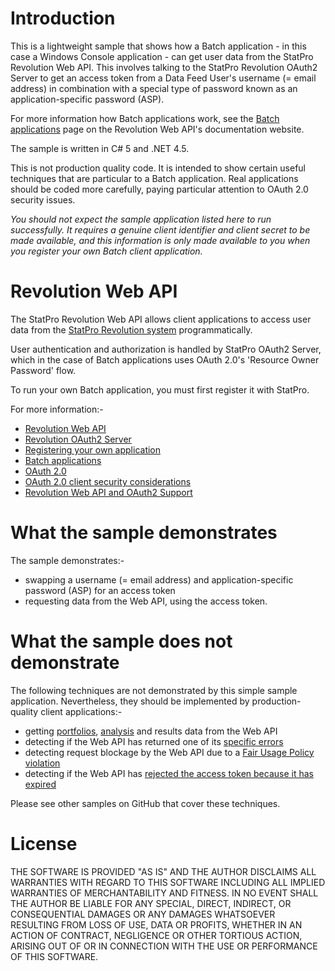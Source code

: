 
# Introduction #

This is a lightweight sample that shows how a Batch application - in this case a Windows Console application - can get user data from the StatPro Revolution Web API.  This involves talking to the StatPro Revolution OAuth2 Server to get an access token from a Data Feed User's username (= email address) in combination with a special type of password known as an application-specific password (ASP).

For more information how Batch applications work, see the [Batch applications](http://developer.statpro.com/Revolution/WebApi/Authorization/BatchApps) page on the Revolution Web API's documentation website.

The sample is written in C# 5 and .NET 4.5.

This is not production quality code.  It is intended to show certain useful techniques that are particular to a Batch application.  Real applications should be coded more carefully, paying particular attention to OAuth 2.0 security issues.

*You should not expect the sample application listed here to run successfully.  It requires a genuine client identifier and client secret to be made available, and this information is only made available to you when you register your own Batch client application.*


# Revolution Web API #

The StatPro Revolution Web API allows client applications to access user data from the [StatPro Revolution system](http://www.statpro.com/cloud-based-portfolio-analysis/revolution/) programmatically.

User authentication and authorization is handled by StatPro OAuth2 Server, which in the case of Batch applications uses OAuth 2.0's 'Resource Owner Password' flow.

To run your own Batch application, you must first register it with StatPro.

For more information:-
* [Revolution Web API](http://developer.statpro.com/Revolution/WebApi/Intro)
* [Revolution OAuth2 Server](http://developer.statpro.com/Revolution/WebApi/Authorization/Overview)
* [Registering your own application](http://developer.statpro.com/Revolution/WebApi/Authorization/Registration)
* [Batch applications](http://developer.statpro.com/Revolution/WebApi/Authorization/BatchApps)
* [OAuth 2.0](http://tools.ietf.org/html/rfc6749)
* [OAuth 2.0 client security considerations](http://tools.ietf.org/html/rfc6819#section-4.1)
* [Revolution Web API and OAuth2 Support](mailto:webapisupport@confluence.com)


# What the sample demonstrates #

The sample demonstrates:-
* swapping a username (= email address) and application-specific password (ASP) for an access token
* requesting data from the Web API, using the access token.


# What the sample does not demonstrate #

The following techniques are not demonstrated by this simple sample application.  Nevertheless, they should be implemented by production-quality client applications:-
* getting [portfolios](http://developer.statpro.com/Revolution/WebApi/Resource/Portfolios), [analysis](http://developer.statpro.com/Revolution/WebApi/Resource/PortfolioAnalysis) and results data from the Web API
* detecting if the Web API has returned one of its [specific errors](http://developer.statpro.com/Revolution/WebApi/Intro#statusCodes)
* detecting request blockage by the Web API due to a [Fair Usage Policy violation](http://developer.statpro.com/Revolution/WebApi/FairUsagePolicy)
* detecting if the Web API has [rejected the access token because it has expired](http://developer.statpro.com/Revolution/WebApi/Authorization/BatchApps#step5)

Please see other samples on GitHub that cover these techniques.


# License #


THE SOFTWARE IS PROVIDED "AS IS" AND THE AUTHOR DISCLAIMS ALL WARRANTIES WITH REGARD TO THIS SOFTWARE INCLUDING ALL IMPLIED WARRANTIES OF MERCHANTABILITY AND FITNESS. IN NO EVENT SHALL THE AUTHOR BE LIABLE FOR ANY SPECIAL, DIRECT, INDIRECT, OR CONSEQUENTIAL DAMAGES OR ANY DAMAGES WHATSOEVER RESULTING FROM LOSS OF USE, DATA OR PROFITS, WHETHER IN AN ACTION OF CONTRACT, NEGLIGENCE OR OTHER TORTIOUS ACTION, ARISING OUT OF OR IN CONNECTION WITH THE USE OR PERFORMANCE OF THIS SOFTWARE.

 